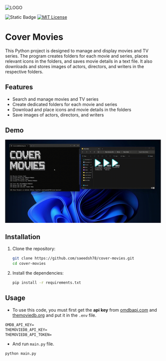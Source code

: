 ![LOGO](https://i.postimg.cc/3ryRdKt6/ascii-text-art1.png)

![Static Badge](https://img.shields.io/badge/python-3.6%7C3.7%7C3.8%7C3.9%7C3.10%7C3.11%7C3.12-blue)
[![MIT License](https://img.shields.io/badge/License-MIT-green.svg)](https://choosealicense.com/licenses/mit/)


# Cover Movies

This Python project is designed to manage and display movies and TV series. The program creates folders for each movie and series, places relevant icons in the folders, and saves movie details in a text file. It also downloads and stores images of actors, directors, and writers in the respective folders.
## Features

- Search and manage movies and TV series
- Create dedicated folders for each movie and series
- Download and place icons and movie details in the folders
- Save images of actors, directors, and writers


## Demo

![Alt text](./sample/demo.gif)


## Installation

1. Clone the repository:
   ```bash
   git clone https://github.com/saeedsh78/cover-movies.git
   cd cover-movies
   ```
2. Install the dependencies:
    ```bash
    pip install -r requirements.txt
    ```

## Usage
- To use this code, you must first get the **api key** from [omdbapi.com](https://www.omdbapi.com/) and [themoviedb.org](https://www.themoviedb.org/) and put it in the `.env` file.
```env
OMDB_API_KEY=
THEMOVIEDB_API_KEY=
THEMOVIEDB_API_TOKEN=
```
- And run `main.py` file.
```python
python main.py
```


